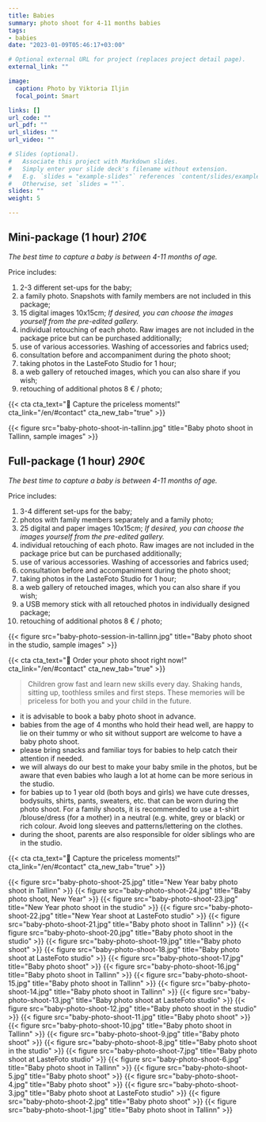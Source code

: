 ```yaml
---
title: Babies
summary: photo shoot for 4-11 months babies
tags:
- babies
date: "2023-01-09T05:46:17+03:00"

# Optional external URL for project (replaces project detail page).
external_link: ""

image:
  caption: Photo by Viktoria Iljin
  focal_point: Smart

links: []
url_code: ""
url_pdf: ""
url_slides: ""
url_video: ""

# Slides (optional).
#   Associate this project with Markdown slides.
#   Simply enter your slide deck's filename without extension.
#   E.g. `slides = "example-slides"` references `content/slides/example-slides.md`.
#   Otherwise, set `slides = ""`.
slides: ""
weight: 5

---
```

## Mini-package (1 hour) *210*€ 
_The best time to capture a baby is between 4-11 months of age._ 

Price includes:
1. 2-3 different set-ups for the baby;
2. a family photo. Snapshots with family members are not included in this package;
3. 15 digital images 10x15cm; *If desired, you can choose the images yourself from the pre-edited gallery.*
4. individual retouching of each photo. Raw images are not included in the package price but can be purchased additionally;
5. use of various accessories. Washing of accessories and fabrics used;
6. consultation before and accompaniment during the photo shoot;
7. taking photos in the LasteFoto Studio for 1 hour;
8. a web gallery of retouched images, which you can also share if you wish;
9. retouching of additional photos 8 € / photo;

{{< cta cta_text="💛 Capture the priceless moments!" cta_link="/en/#contact" cta_new_tab="true" >}}

{{< figure src="baby-photo-shoot-in-tallinn.jpg" title="Baby photo shoot in Tallinn, sample images" >}}

## Full-package (1 hour) *290*€ 
_The best time to capture a baby is between 4-11 months of age._ 

Price includes:
1. 3-4 different set-ups for the baby;
2. photos with family members separately and a family photo;
3. 25 digital and paper images 10x15cm; *If desired, you can choose the images yourself from the pre-edited gallery.*
4. individual retouching of each photo. Raw images are not included in the package price but can be purchased additionally;
5. use of various accessories. Washing of accessories and fabrics used;
6. consultation before and accompaniment during the photo shoot;
7. taking photos in the LasteFoto Studio for 1 hour;
8. a web gallery of retouched images, which you can also share if you wish;
9. a USB memory stick with all retouched photos in individually designed package;
10. retouching of additional photos 8 € / photo;

{{< figure src="baby-photo-session-in-tallinn.jpg" title="Baby photo shoot in the studio, sample images" >}}

{{< cta cta_text="💛 Order your photo shoot right now!" cta_link="/en/#contact" cta_new_tab="true" >}}

> Children grow fast and learn new skills every day. Shaking hands, sitting up, toothless smiles and first steps. These memories will be priceless for both you and your child in the future.

- it is advisable to book a baby photo shoot in advance.
- babies from the age of 4 months who hold their head well, are happy to lie on their tummy or who sit without support are welcome to have a baby photo shoot.
- please bring snacks and familiar toys for babies to help catch their attention if needed.
- we will always do our best to make your baby smile in the photos, but be aware that even babies who laugh a lot at home can be more serious in the studio.
- for babies up to 1 year old (both boys and girls) we have cute dresses, bodysuits, shirts, pants, sweaters, etc. that can be worn during the photo shoot. For a family shoots, it is recommended to use a t-shirt /blouse/dress (for a mother) in a neutral (e.g. white, grey or black) or rich colour. Avoid long sleeves and patterns/lettering on the clothes.
- during the shoot, parents are also responsible for older siblings who are in the studio.

{{< cta cta_text="💛 Capture the priceless moments!" cta_link="/en/#contact" cta_new_tab="true" >}}

{{< figure src="baby-photo-shoot-25.jpg" title="New Year baby photo shoot in Tallinn" >}}
{{< figure src="baby-photo-shoot-24.jpg" title="Baby photo shoot, New Year" >}}
{{< figure src="baby-photo-shoot-23.jpg" title="New Year photo shoot in the studio" >}}
{{< figure src="baby-photo-shoot-22.jpg" title="New Year shoot at LasteFoto studio" >}}
{{< figure src="baby-photo-shoot-21.jpg" title="Baby photo shoot in Tallinn" >}}
{{< figure src="baby-photo-shoot-20.jpg" title="Baby photo shoot in the studio" >}}
{{< figure src="baby-photo-shoot-19.jpg" title="Baby photo shoot" >}}
{{< figure src="baby-photo-shoot-18.jpg" title="Baby photo shoot at LasteFoto studio" >}}
{{< figure src="baby-photo-shoot-17.jpg" title="Baby photo shoot" >}}
{{< figure src="baby-photo-shoot-16.jpg" title="Baby photo shoot in Tallinn" >}}
{{< figure src="baby-photo-shoot-15.jpg" title="Baby photo shoot in Tallinn" >}}
{{< figure src="baby-photo-shoot-14.jpg" title="Baby photo shoot in Tallinn" >}}
{{< figure src="baby-photo-shoot-13.jpg" title="Baby photo shoot at LasteFoto studio" >}}
{{< figure src="baby-photo-shoot-12.jpg" title="Baby photo shoot in the studio" >}}
{{< figure src="baby-photo-shoot-11.jpg" title="Baby photo shoot" >}}
{{< figure src="baby-photo-shoot-10.jpg" title="Baby photo shoot in Tallinn" >}}
{{< figure src="baby-photo-shoot-9.jpg" title="Baby photo shoot" >}}
{{< figure src="baby-photo-shoot-8.jpg" title="Baby photo shoot in the studio" >}}
{{< figure src="baby-photo-shoot-7.jpg" title="Baby photo shoot at LasteFoto studio" >}}
{{< figure src="baby-photo-shoot-6.jpg" title="Baby photo shoot in Tallinn" >}}
{{< figure src="baby-photo-shoot-5.jpg" title="Baby photo shoot" >}}
{{< figure src="baby-photo-shoot-4.jpg" title="Baby photo shoot" >}}
{{< figure src="baby-photo-shoot-3.jpg" title="Baby photo shoot at LasteFoto studio" >}}
{{< figure src="baby-photo-shoot-2.jpg" title="Baby photo shoot" >}}
{{< figure src="baby-photo-shoot-1.jpg" title="Baby photo shoot in Tallinn" >}}